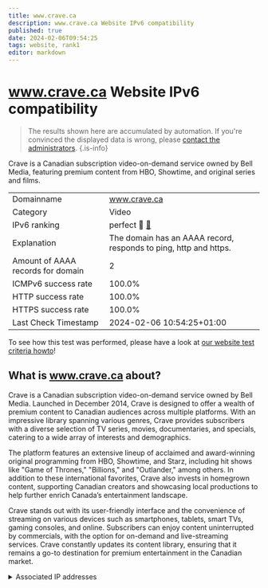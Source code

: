 ```yaml
---
title: www.crave.ca
description: www.crave.ca Website IPv6 compatibility
published: true
date: 2024-02-06T09:54:25
tags: website, rank1
editor: markdown
---
```


# www.crave.ca Website IPv6 compatibility

> The results shown here are accumulated by automation. If you're convinced the displayed data is wrong, please [contact the administrators](/howto/chat). 
{.is-info}

Crave is a Canadian subscription video-on-demand service owned by Bell Media, featuring premium content from HBO, Showtime, and original series and films.


|   |   |
| - | - |
| Domainname | www.crave.ca
| Category | Video |
| IPv6 ranking | perfect :1st_place_medal: [🔗](/howto/ranking) |
| Explanation | The domain has an AAAA record, responds to ping, http and https. |
| Amount of AAAA records for domain | 2 |
| ICMPv6 success rate | 100.0%|
| HTTP success rate | 100.0% |
| HTTPS success rate | 100.0% |
| Last Check Timestamp | 2024-02-06 10:54:25+01:00 |

To see how this test was performed, please have a look at [our website test criteria howto](/howto/testcriteria/website)!


## What is www.crave.ca about?
Crave is a Canadian subscription video-on-demand service owned by Bell Media. Launched in December 2014, Crave is designed to offer a wealth of premium content to Canadian audiences across multiple platforms. With an impressive library spanning various genres, Crave provides subscribers with a diverse selection of TV series, movies, documentaries, and specials, catering to a wide array of interests and demographics.

The platform features an extensive lineup of acclaimed and award-winning original programming from HBO, Showtime, and Starz, including hit shows like "Game of Thrones," "Billions," and "Outlander," among others. In addition to these international favorites, Crave also invests in homegrown content, supporting Canadian creators and showcasing local productions to help further enrich Canada’s entertainment landscape.

Crave stands out with its user-friendly interface and the convenience of streaming on various devices such as smartphones, tablets, smart TVs, gaming consoles, and online. Subscribers can enjoy content uninterrupted by commercials, with the option for on-demand and live-streaming services. Crave constantly updates its content library, ensuring that it remains a go-to destination for premium entertainment in the Canadian market.



<details>
<summary>Associated IP addresses</summary>

2a02:26f0:3500:28f::3f3b

2a02:26f0:3500:2ab::3f3b

</details>
